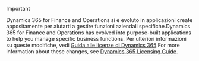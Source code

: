 > [!IMPORTANT]
> <span data-ttu-id="e2bbe-101">Dynamics 365 for Finance and Operations si è evoluto in applicazioni create appositamente per aiutarti a gestire funzioni aziendali specifiche.</span><span class="sxs-lookup"><span data-stu-id="e2bbe-101">Dynamics 365 for Finance and Operations has evolved into purpose-built applications to help you manage specific business functions.</span></span> <span data-ttu-id="e2bbe-102">Per ulteriori informazioni su queste modifiche, vedi [Guida alle licenze di Dynamics 365](https://mbs.microsoft.com/Files/public/365/Dynamics365LicensingGuide.pdf).</span><span class="sxs-lookup"><span data-stu-id="e2bbe-102">For more information about these changes, see [Dynamics 365 Licensing Guide](https://mbs.microsoft.com/Files/public/365/Dynamics365LicensingGuide.pdf).</span></span>
 
